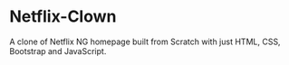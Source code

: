 # Netflix-Clown
A clone of Netflix NG homepage built from Scratch with just HTML, CSS, Bootstrap and JavaScript.
